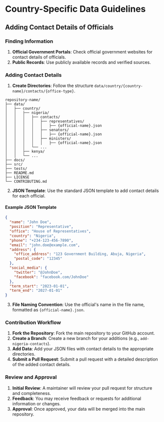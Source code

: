 # Country-Specific Data Guidelines

## Adding Contact Details of Officials

### Finding Information
1. **Official Government Portals**: Check official government websites for contact details of officials.
2. **Public Records**: Use publicly available records and verified sources.

### Adding Contact Details
1. **Create Directories**: Follow the structure `data/country/{country-name}/contacts/{office-type}`.
```plaintext
repository-name/
├── data/
│   ├── country/
│   │   ├── nigeria/
│   │   │   ├── contacts/
│   │   │   │   ├── representatives/
│   │   │   │   │   ├── {official-name}.json
│   │   │   │   ├── senators/
│   │   │   │   │   ├── {official-name}.json
│   │   │   │   ├── ministers/
│   │   │   │   │   ├── {official-name}.json
│   │   │   └── ...
│   │   ├── kenya/
│   │   └── ...
├── docs/
├── src/
├── tests/
├── README.md
├── LICENSE
└── CONTRIBUTING.md
```
2. **JSON Template**: Use the standard JSON template to add contact details for each official.

#### Example JSON Template
```json
{
  "name": "John Doe",
  "position": "Representative",
  "office": "House of Representatives",
  "country": "Nigeria",
  "phone": "+234-123-456-7890",
  "email": "john.doe@example.com",
  "address": {
    "office_address": "123 Government Building, Abuja, Nigeria",
    "postal_code": "12345"
  },
  "social_media": {
    "twitter": "@JohnDoe",
    "facebook": "facebook.com/JohnDoe"
  },
  "term_start": "2023-01-01",
  "term_end": "2027-01-01"
}
```
3. **File Naming Convention**: Use the official's name in the file name, formatted as `{official-name}.json`.

### Contribution Workflow
1. **Fork the Repository**: Fork the main repository to your GitHub account.
2. **Create a Branch**: Create a new branch for your additions (e.g., `add-nigeria-contacts`).
3. **Add Data**: Add your JSON files with contact details to the appropriate directories.
4. **Submit a Pull Request**: Submit a pull request with a detailed description of the added contact details.

### Review and Approval
1. **Initial Review**: A maintainer will review your pull request for structure and completeness.
2. **Feedback**: You may receive feedback or requests for additional information or changes.
3. **Approval**: Once approved, your data will be merged into the main repository.
